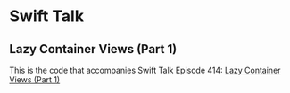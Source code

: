 # Swift Talk
## Lazy Container Views (Part 1)

This is the code that accompanies Swift Talk Episode 414: [Lazy Container Views (Part 1)](https://talk.objc.io/episodes/S01E414-lazy-container-views-part-1)
